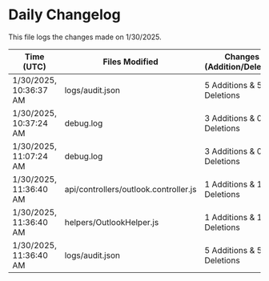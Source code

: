 # Daily Changelog

This file logs the changes made on 1/30/2025.

| Time (UTC)             | Files Modified                    | Changes (Addition/Deletion) |
|------------------------|-----------------------------------|-----------------------------|
| 1/30/2025, 10:36:37 AM | logs/audit.json | 5 Additions & 5 Deletions |
| 1/30/2025, 10:37:24 AM | debug.log | 3 Additions & 0 Deletions|
| 1/30/2025, 11:07:24 AM | debug.log | 3 Additions & 0 Deletions|
| 1/30/2025, 11:36:40 AM | api/controllers/outlook.controller.js | 1 Additions & 1 Deletions|
| 1/30/2025, 11:36:40 AM | helpers/OutlookHelper.js | 1 Additions & 1 Deletions|
| 1/30/2025, 11:36:40 AM | logs/audit.json | 5 Additions & 5 Deletions|
